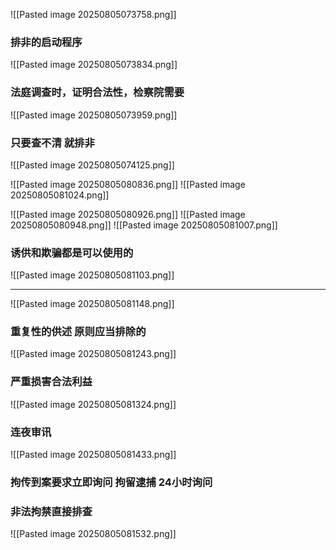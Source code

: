 ![[Pasted image 20250805073758.png]]
### 排非的启动程序
![[Pasted image 20250805073834.png]]
### 法庭调查时，证明合法性，检察院需要
![[Pasted image 20250805073959.png]]
### 只要查不清 就排非
![[Pasted image 20250805074125.png]]


![[Pasted image 20250805080836.png]]
![[Pasted image 20250805081024.png]]


![[Pasted image 20250805080926.png]]
![[Pasted image 20250805080948.png]]
![[Pasted image 20250805081007.png]]

### 诱供和欺骗都是可以使用的
![[Pasted image 20250805081103.png]]

---

![[Pasted image 20250805081148.png]]
### 重复性的供述 原则应当排除的
![[Pasted image 20250805081243.png]]

### 严重损害合法利益
![[Pasted image 20250805081324.png]]
### 连夜审讯
![[Pasted image 20250805081433.png]]
### 拘传到案要求立即询问 拘留逮捕 24小时询问

### 非法拘禁直接排查
![[Pasted image 20250805081532.png]]






